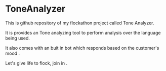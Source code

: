 # ToneAnalyzer

This is github repository of my flockathon project called Tone Analyzer.

It is provides an Tone analyzing tool to perform analysis over the language being used.

It also comes with an buit in bot which responds based on the customer's mood .

Let's give life to flock, join in .
